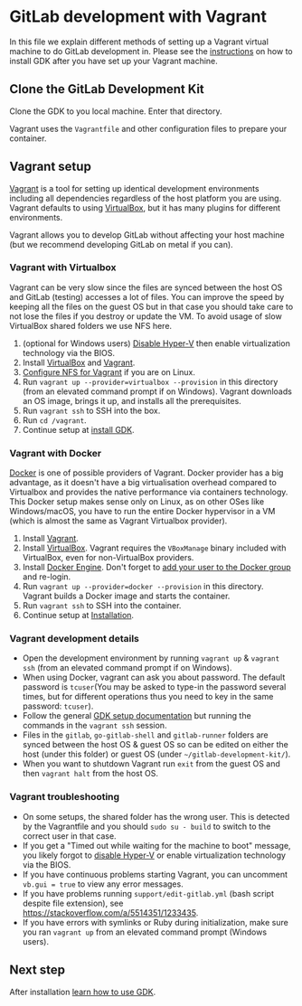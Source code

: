 # GitLab development with Vagrant

In this file we explain different methods of setting up a Vagrant
virtual machine to do GitLab development in. Please see the [instructions](../index.md) on how to
install GDK after you have set up your Vagrant machine.

## Clone the GitLab Development Kit

Clone the GDK to you local machine. Enter that directory.

Vagrant uses the `Vagrantfile` and other configuration files to prepare your
container.

## Vagrant setup

[Vagrant](https://www.vagrantup.com) is a tool for setting up identical development environments including
all dependencies regardless of the host platform you are using. Vagrant defaults to using
[VirtualBox](https://www.virtualbox.org), but it has many plugins for different environments.

Vagrant allows you to develop GitLab without affecting your host machine (but we
recommend developing GitLab on metal if you can).

### Vagrant with Virtualbox

Vagrant can be very slow since the files are synced between the host OS and GitLab
(testing) accesses a lot of files.
You can improve the speed by keeping all the files on the guest OS but in that
case you should take care to not lose the files if you destroy or update the VM.
To avoid usage of slow VirtualBox shared folders we use NFS here.

1. (optional for Windows users) [Disable Hyper-V](https://superuser.com/a/642027/143551)
   then enable virtualization technology via the BIOS.
1. Install [VirtualBox](https://www.virtualbox.org) and [Vagrant](https://www.vagrantup.com).
1. [Configure NFS for Vagrant](https://docs.vagrantup.com/v2/synced-folders/nfs.html)
   if you are on Linux.
1. Run `vagrant up --provider=virtualbox --provision` in this directory (from an elevated
   command prompt if on Windows). Vagrant downloads an OS image, brings it
   up, and installs all the prerequisites.
1. Run `vagrant ssh` to SSH into the box.
1. Run `cd /vagrant`.
1. Continue setup at [install GDK](../index.md#install-gdk).

### Vagrant with Docker

[Docker](https://www.docker.com/) is one of possible providers of Vagrant.
Docker provider has a big advantage, as it doesn't have a big virtualisation
overhead compared to Virtualbox and provides the native performance via
containers technology. This Docker setup makes sense only on Linux, as on other
OSes like Windows/macOS, you have to run the entire Docker hypervisor in a VM
(which is almost the same as Vagrant Virtualbox provider).

1. Install [Vagrant](https://www.vagrantup.com).
1. Install [VirtualBox](https://www.virtualbox.org). Vagrant requires the `VBoxManage` binary included with
   VirtualBox, even for non-VirtualBox providers.
1. Install [Docker Engine](https://www.docker.com/products/docker-engine). Don't forget to
   [add your user to the Docker group](https://docs.docker.com/install/linux/linux-postinstall/)
   and re-login.
1. Run `vagrant up --provider=docker --provision` in this directory. Vagrant builds a
   Docker image and starts the container.
1. Run `vagrant ssh` to SSH into the container.
1. Continue setup at [Installation](../index.md).

### Vagrant development details

- Open the development environment by running `vagrant up` & `vagrant ssh`
  (from an elevated command prompt if on Windows).
- When using Docker, vagrant can ask you about password. The default password
  is `tcuser`(You may be asked to type-in the password several times, but for different operations thus you need to key in the same password: `tcuser`).
- Follow the general [GDK setup documentation](../index.md) but running the
  commands in the `vagrant ssh` session.
- Files in the `gitlab`, `go-gitlab-shell` and `gitlab-runner` folders are synced between the
  host OS & guest OS so can be edited on either the host (under this folder) or
  guest OS (under `~/gitlab-development-kit/`).
- When you want to shutdown Vagrant run `exit` from the guest OS and then
  `vagrant halt` from the host OS.

### Vagrant troubleshooting

- On some setups, the shared folder has the wrong user. This is detected
  by the Vagrantfile and you should `sudo su - build` to switch to the correct
  user in that case.
- If you get a "Timed out while waiting for the machine to boot" message, you
  likely forgot to [disable Hyper-V](https://superuser.com/a/642027/143551) or
  enable virtualization technology via the BIOS.
- If you have continuous problems starting Vagrant, you can uncomment
  `vb.gui = true` to view any error messages.
- If you have problems running `support/edit-gitlab.yml` (bash script despite
  file extension), see <https://stackoverflow.com/a/5514351/1233435>.
- If you have errors with symlinks or Ruby during initialization, make sure you
  ran `vagrant up` from an elevated command prompt (Windows users).

## Next step

After installation [learn how to use GDK](index.md).
